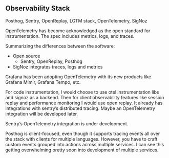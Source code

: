 
## Observability Stack

Posthog, Sentry, OpenReplay, LGTM stack, OpenTelemetry, SigNoz

OpenTelemetry has become acknowledged as the open standard for instrumentation. The spec includes metrics, logs, and traces.

Summarizing the differences between the software:

- Open source
    - Sentry, OpenReplay, Posthog
- SigNoz integrates traces, logs and metrics

Grafana has been adopting OpenTelemetry with its new products like Grafana Mimir, Grafana Tempo, etc.

For code instrumentation, I would choose to use otel instrumentation libs and signoz as a backend. Then for client observability features like session replay and performance monitoring I would use open replay. It already has integrations with sentry’s distributed tracing. Maybe an OpenTelemetry integration will be developed later.

Sentry’s OpenTelemetry integration is under development.

Posthog is client-focused, even though it supports tracing events all over the stack with clients for multiple languages. However, you have to craft custom events grouped into actions across multiple services. I can see this getting overwhelming pretty soon into development of multiple services.